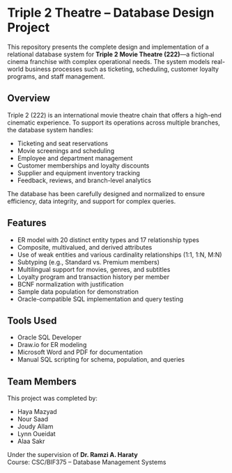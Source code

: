 # Triple 2 Theatre – Database Design Project

This repository presents the complete design and implementation of a relational database system for **Triple 2 Movie Theatre (222)**—a fictional cinema franchise with complex operational needs. The system models real-world business processes such as ticketing, scheduling, customer loyalty programs, and staff management. 

## Overview

Triple 2 (222) is an international movie theatre chain that offers a high-end cinematic experience. To support its operations across multiple branches, the database system handles:

- Ticketing and seat reservations
- Movie screenings and scheduling
- Employee and department management
- Customer memberships and loyalty discounts
- Supplier and equipment inventory tracking
- Feedback, reviews, and branch-level analytics

The database has been carefully designed and normalized to ensure efficiency, data integrity, and support for complex queries.

## Features

- ER model with 20 distinct entity types and 17 relationship types
- Composite, multivalued, and derived attributes
- Use of weak entities and various cardinality relationships (1:1, 1:N, M:N)
- Subtyping (e.g., Standard vs. Premium members)
- Multilingual support for movies, genres, and subtitles
- Loyalty program and transaction history per member
- BCNF normalization with justification
- Sample data population for demonstration
- Oracle-compatible SQL implementation and query testing

## Tools Used

- Oracle SQL Developer
- Draw.io for ER modeling
- Microsoft Word and PDF for documentation
- Manual SQL scripting for schema, population, and queries

## Team Members

This project was completed by:
- Haya Mazyad 
- Nour Saad  
- Joudy Allam  
- Lynn Oueidat   
- Alaa Sakr

Under the supervision of **Dr. Ramzi A. Haraty**  
Course: CSC/BIF375 – Database Management Systems  
